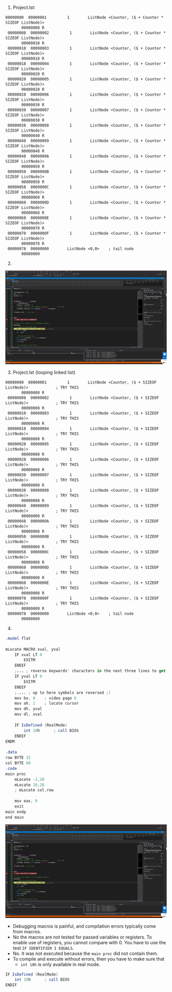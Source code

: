 1. Project.lst:
```
00000000  00000001         1        ListNode <Counter, ($ + Counter * SIZEOF ListNode)>
       00000008 R
 00000008  00000002         1        ListNode <Counter, ($ + Counter * SIZEOF ListNode)>
       00000010 R
 00000010  00000003         1        ListNode <Counter, ($ + Counter * SIZEOF ListNode)>
       00000018 R
 00000018  00000004         1        ListNode <Counter, ($ + Counter * SIZEOF ListNode)>
       00000020 R
 00000020  00000005         1        ListNode <Counter, ($ + Counter * SIZEOF ListNode)>
       00000028 R
 00000028  00000006         1        ListNode <Counter, ($ + Counter * SIZEOF ListNode)>
       00000030 R
 00000030  00000007         1        ListNode <Counter, ($ + Counter * SIZEOF ListNode)>
       00000038 R
 00000038  00000008         1        ListNode <Counter, ($ + Counter * SIZEOF ListNode)>
       00000040 R
 00000040  00000009         1        ListNode <Counter, ($ + Counter * SIZEOF ListNode)>
       00000048 R
 00000048  0000000A         1        ListNode <Counter, ($ + Counter * SIZEOF ListNode)>
       00000050 R
 00000050  0000000B         1        ListNode <Counter, ($ + Counter * SIZEOF ListNode)>
       00000058 R
 00000058  0000000C         1        ListNode <Counter, ($ + Counter * SIZEOF ListNode)>
       00000060 R
 00000060  0000000D         1        ListNode <Counter, ($ + Counter * SIZEOF ListNode)>
       00000068 R
 00000068  0000000E         1        ListNode <Counter, ($ + Counter * SIZEOF ListNode)>
       00000070 R
 00000070  0000000F         1        ListNode <Counter, ($ + Counter * SIZEOF ListNode)>
       00000078 R
 00000078  00000000        ListNode <0,0>    ; tail node
       00000000
```
<div style="page-break-after: always; break-after: page;"></div>

2.
![lab-10.2II](lab-10.2II.png)
<div style="page-break-after: always; break-after: page;"></div>

3. Project.lst (looping linked list)
```
00000000  00000001         1        ListNode <Counter, ($ + SIZEOF ListNode)>            ; TRY THIS
       00000008 R
 00000008  00000002         1        ListNode <Counter, ($ + SIZEOF ListNode)>            ; TRY THIS
       00000008 R
 00000010  00000003         1        ListNode <Counter, ($ + SIZEOF ListNode)>            ; TRY THIS
       00000008 R
 00000018  00000004         1        ListNode <Counter, ($ + SIZEOF ListNode)>            ; TRY THIS
       00000008 R
 00000020  00000005         1        ListNode <Counter, ($ + SIZEOF ListNode)>            ; TRY THIS
       00000008 R
 00000028  00000006         1        ListNode <Counter, ($ + SIZEOF ListNode)>            ; TRY THIS
       00000008 R
 00000030  00000007         1        ListNode <Counter, ($ + SIZEOF ListNode)>            ; TRY THIS
       00000008 R
 00000038  00000008         1        ListNode <Counter, ($ + SIZEOF ListNode)>            ; TRY THIS
       00000008 R
 00000040  00000009         1        ListNode <Counter, ($ + SIZEOF ListNode)>            ; TRY THIS
       00000008 R
 00000048  0000000A         1        ListNode <Counter, ($ + SIZEOF ListNode)>            ; TRY THIS
       00000008 R
 00000050  0000000B         1        ListNode <Counter, ($ + SIZEOF ListNode)>            ; TRY THIS
       00000008 R
 00000058  0000000C         1        ListNode <Counter, ($ + SIZEOF ListNode)>            ; TRY THIS
       00000008 R
 00000060  0000000D         1        ListNode <Counter, ($ + SIZEOF ListNode)>            ; TRY THIS
       00000008 R
 00000068  0000000E         1        ListNode <Counter, ($ + SIZEOF ListNode)>            ; TRY THIS
       00000008 R
 00000070  0000000F         1        ListNode <Counter, ($ + SIZEOF ListNode)>            ; TRY THIS
       00000008 R
 00000078  00000000        ListNode <0,0>    ; tail node
       00000000
```
<div style="page-break-after: always; break-after: page;"></div>

4.
```as
.model flat

mLocate MACRO xval, yval
    IF xval LT 0
        EXITM
    ENDIF
    ;... ; reverse keywords' characters in the next three lines to get it right ;) and comment dots
    IF yval LT 0
        EXITM
    ENDIF
    ;.... ; up to here symbols are reversed ;)
    mov bx, 0    ; video page 0
    mov ah, 2    ; locate cursor
    mov dh, yval
    mov dl, xval

    IF IsDefined (RealMode)
        int 10h      ; call BIOS
    ENDIF
ENDM

.data
row BYTE 15
col BYTE 60
.code
main proc
    mLocate -2,20
    mLocate 10,20
    ; mLocate col,row

    mov eax, 0
    exit
main endp
end main

```
![lab-10.2IV](lab-10.2II.png)
- Debugging macros is painful, and compilation errors typically come from macros.
- No the macros are not tested for passed variables or registers. To enable use of registers, you cannot compare with 0. You have to use the test `IF IDENTIFIER I EQUALS`.
- No. It was not executed because the `main proc` did not contain them.
- To compile and execute without errors, then you have to make sure that
    - `int 10h` is only available in real mode.

```as
IF IsDefined (RealMode)
    int 10h      ; call BIOS
ENDIF
```

